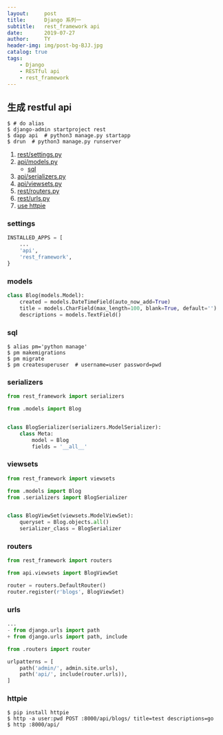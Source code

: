 ```yaml
---
layout:     post
title:      Django 系列一
subtitle:   rest_framework api
date:       2019-07-27
author:     TY
header-img: img/post-bg-BJJ.jpg
catalog: true
tags:
    - Django
    - RESTful api
    - rest_framework
---
```


## 生成 restful api

```shell
$ # do alias
$ django-admin startproject rest
$ dapp api  # python3 manage.py startapp
$ drun  # python3 manage.py runserver
```

1. [rest/settings.py](#settings)
2. [api/models.py](#models)
    * [sql](#sql)
3. [api/serializers.py](#serializers)
4. [api/viewsets.py](#viewsets)
5. [rest/routers.py](#routers)
6. [rest/urls.py](#urls)
7. [use httpie](#httpie)

### settings

```python
INSTALLED_APPS = [
    ...
    'api',
    'rest_framework',
}
```
### models

```python
class Blog(models.Model):
    created = models.DateTimeField(auto_now_add=True)
    title = models.CharField(max_length=100, blank=True, default='')
    descriptions = models.TextField()
```

### sql

```shell
$ alias pm='python manage'
$ pm makemigrations
$ pm migrate
$ pm createsuperuser  # username=user password=pwd
```

### serializers

```python
from rest_framework import serializers

from .models import Blog


class BlogSerializer(serializers.ModelSerializer):
    class Meta:
        model = Blog
        fields = '__all__'
```

### viewsets

```python
from rest_framework import viewsets

from .models import Blog
from .serializers import BlogSerializer


class BlogViewSet(viewsets.ModelViewSet):
    queryset = Blog.objects.all()
    serializer_class = BlogSerializer
```

### routers

```python
from rest_framework import routers

from api.viewsets import BlogViewSet

router = routers.DefaultRouter()
router.register(r'blogs', BlogViewSet)
```

### urls

```python
...
- from django.urls import path
+ from django.urls import path, include

from .routers import router

urlpatterns = [
    path('admin/', admin.site.urls),
    path('api/', include(router.urls)),
]
```

### httpie

```shell
$ pip install httpie
$ http -a user:pwd POST :8000/api/blogs/ title=test descriptions=go
$ http :8000/api/
```